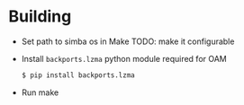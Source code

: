 # Building

- Set path to simba os in Make TODO: make it configurable

- Install `backports.lzma` python module required for OAM

  ```sh
  $ pip install backports.lzma
  ```

- Run make
